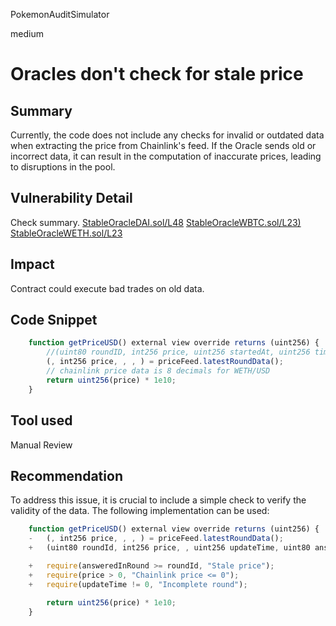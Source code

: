 PokemonAuditSimulator

medium

# Oracles don't check for stale price

## Summary
Currently, the code does not include any checks for invalid or outdated data when extracting the price from Chainlink's feed. If the Oracle sends old or incorrect data, it can result in the computation of inaccurate prices, leading to disruptions in the pool.
## Vulnerability Detail
Check summary.
[StableOracleDAI.sol/L48](https://github.com/sherlock-audit/2023-05-USSD/blob/main/ussd-contracts/contracts/oracles/StableOracleDAI.sol#L48)
[StableOracleWBTC.sol/L23)](https://github.com/sherlock-audit/2023-05-USSD/blob/main/ussd-contracts/contracts/oracles/StableOracleWBTC.sol#L23)
[StableOracleWETH.sol/L23](https://github.com/sherlock-audit/2023-05-USSD/blob/main/ussd-contracts/contracts/oracles/StableOracleWETH.sol#L23)
## Impact
Contract could execute bad trades on old data.
## Code Snippet
```jsx
    function getPriceUSD() external view override returns (uint256) {
        //(uint80 roundID, int256 price, uint256 startedAt, uint256 timeStamp, uint80 answeredInRound) = priceFeed.latestRoundData();
        (, int256 price, , , ) = priceFeed.latestRoundData();
        // chainlink price data is 8 decimals for WETH/USD
        return uint256(price) * 1e10;
    }
```
## Tool used

Manual Review

## Recommendation
To address this issue, it is crucial to include a simple check to verify the validity of the data. The following implementation can be used:
```jsx
    function getPriceUSD() external view override returns (uint256) {
    -   (, int256 price, , , ) = priceFeed.latestRoundData();
    +   (uint80 roundId, int256 price, , uint256 updateTime, uint80 answeredInRound) = priceFeed.latestRoundData();

    +   require(answeredInRound >= roundId, "Stale price");
    +   require(price > 0, "Chainlink price <= 0");
    +   require(updateTime != 0, "Incomplete round");
        
        return uint256(price) * 1e10;
    }
```
